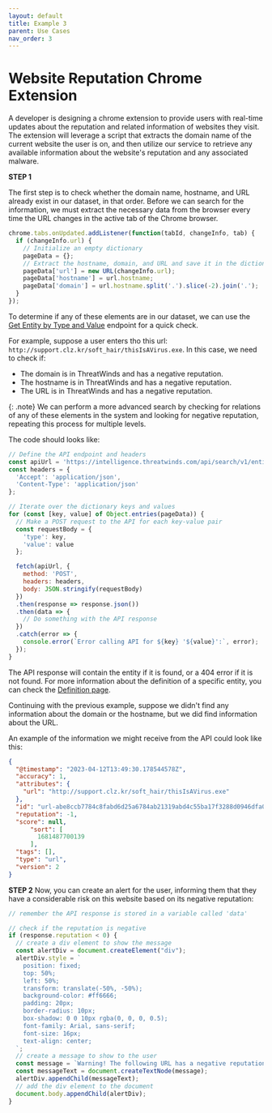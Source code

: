 ```yaml
---
layout: default
title: Example 3
parent: Use Cases
nav_order: 3
---
```


# Website Reputation Chrome Extension

A developer is designing a chrome extension to provide users with real-time updates about the reputation and related information of websites they visit. The extension will leverage a script that extracts the domain name of the current website the user is on, and then utilize our service to retrieve any available information about the website's reputation and any associated malware.


**STEP 1** 

The first step is to check whether the domain name, hostname, and URL already exist in our dataset, in that order. Before we can search for the information, we must extract the necessary data from the browser every time the URL changes in the active tab of the Chrome browser.

```js
chrome.tabs.onUpdated.addListener(function(tabId, changeInfo, tab) {
  if (changeInfo.url) {
    // Initialize an empty dictionary
    pageData = {};
    // Extract the hostname, domain, and URL and save it in the dictionary
    pageData['url'] = new URL(changeInfo.url);
    pageData['hostname'] = url.hostname;
    pageData['domain'] = url.hostname.split('.').slice(-2).join('.');
  }
});

```

To determine if any of these elements are in our dataset, we can use the [Get Entity by Type and Value](./search/ENTITY#entityTypeValue) endpoint for a quick check.

For example, suppose a user enters tho this url: `http://support.clz.kr/soft_hair/thisIsAVirus.exe`. In this case, we need to check if:

* The domain is in ThreatWinds and has a negative reputation.
* The hostname is in ThreatWinds and has a negative reputation.
* The URL is in ThreatWinds and has a negative reputation.

{: .note}
We can perform a more advanced search by checking for relations of any of these elements in the system and looking for negative reputation, repeating this process for multiple levels.

The code should looks like:

```js
// Define the API endpoint and headers
const apiUrl = 'https://intelligence.threatwinds.com/api/search/v1/entity';
const headers = {
  'Accept': 'application/json',
  'Content-Type': 'application/json'
};

// Iterate over the dictionary keys and values
for (const [key, value] of Object.entries(pageData)) {
  // Make a POST request to the API for each key-value pair
  const requestBody = {
    'type': key,
    'value': value
  };

  fetch(apiUrl, {
    method: 'POST',
    headers: headers,
    body: JSON.stringify(requestBody)
  })
  .then(response => response.json())
  .then(data => {
    // Do something with the API response
  })
  .catch(error => {
    console.error(`Error calling API for ${key} '${value}':`, error);
  });
}

```

The API response will contain the entity if it is found, or a 404 error if it is not found. For more information about the definition of a specific entity, you can check the [Definition page](../DEFINITIONS).

Continuing with the previous example, suppose we didn't find any information about the domain or the hostname, but we did find information about the URL.

An example of the information we might receive from the API could look like this:

```json
{
  "@timestamp": "2023-04-12T13:49:30.178544578Z",
  "accuracy": 1,
  "attributes": {
    "url": "http://support.clz.kr/soft_hair/thisIsAVirus.exe"
  },
  "id": "url-abe8ccb7784c8fabd6d25a6784ab21319abd4c55ba17f3288d0946dfa04cc1e9",
  "reputation": -1,
  "score": null,
      "sort": [
        1681487700139
      ],
  "tags": [],
  "type": "url",
  "version": 2
}
```


**STEP 2** Now, you can create an alert for the user, informing them that they have a considerable risk on this website based on its negative reputation:

```js
// remember the API response is stored in a variable called 'data'

// check if the reputation is negative
if (response.reputation < 0) {
  // create a div element to show the message
  const alertDiv = document.createElement("div");
  alertDiv.style = `
    position: fixed;
    top: 50%;
    left: 50%;
    transform: translate(-50%, -50%);
    background-color: #ff6666;
    padding: 20px;
    border-radius: 10px;
    box-shadow: 0 0 10px rgba(0, 0, 0, 0.5);
    font-family: Arial, sans-serif;
    font-size: 16px;
    text-align: center;
  `;
  // create a message to show to the user
  const message = `Warning! The following URL has a negative reputation: ${response.attributes.url}`;
  const messageText = document.createTextNode(message);
  alertDiv.appendChild(messageText);
  // add the div element to the document
  document.body.appendChild(alertDiv);
}
```